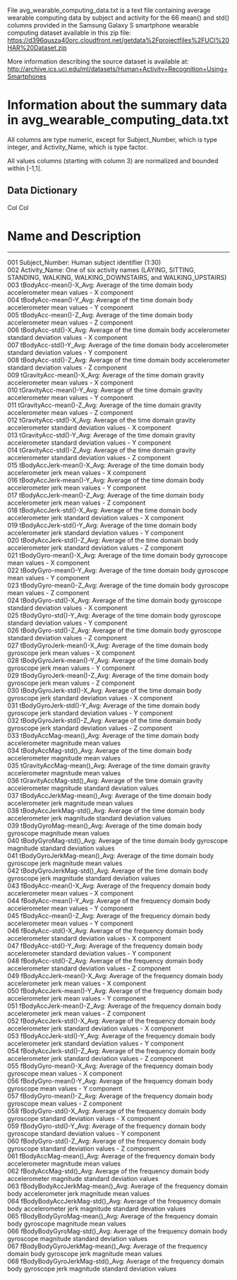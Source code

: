 File avg_wearable_computing_data.txt is a text file containing average wearable computing data by subject and activity for the 66 mean() 
and std() columns provided in the Samsung Galaxy S smartphone wearable computing dataset available in this zip file:
  https://d396qusza40orc.cloudfront.net/getdata%2Fprojectfiles%2FUCI%20HAR%20Dataset.zip

More information describing the source dataset is available at:
  http://archive.ics.uci.edu/ml/datasets/Human+Activity+Recognition+Using+Smartphones

Information about the summary data in avg_wearable_computing_data.txt
=====================================================================

All columns are type numeric, except for Subject_Number, which is type integer, and Activity_Name, which is type factor.

All values columns (starting with column 3) are normalized and bounded within [-1,1].

Data Dictionary
---------------

Col Col
 #  Name and Description
--- -------------------------------------------------------------------------------------------------------------------------------------------

001 Subject_Number: Human subject identifier (1:30)  
002 Activity_Name: One of six activity names (LAYING, SITTING, STANDING, WALKING, WALKING_DOWNSTAIRS, and WALKING_UPSTAIRS)  
003 tBodyAcc-mean()-X_Avg: Average of the time domain body accelerometer mean values - X component  
004 tBodyAcc-mean()-Y_Avg: Average of the time domain body accelerometer mean values - Y component  
005 tBodyAcc-mean()-Z_Avg: Average of the time domain body accelerometer mean values - Z component  
006 tBodyAcc-std()-X_Avg: Average of the time domain body accelerometer standard deviation values - X component  
007 tBodyAcc-std()-Y_Avg: Average of the time domain body accelerometer standard deviation values - Y component  
008 tBodyAcc-std()-Z_Avg: Average of the time domain body accelerometer standard deviation values - Z component  
009 tGravityAcc-mean()-X_Avg: Average of the time domain gravity accelerometer mean values - X component  
010 tGravityAcc-mean()-Y_Avg: Average of the time domain gravity accelerometer mean values - Y component  
011 tGravityAcc-mean()-Z_Avg: Average of the time domain gravity accelerometer mean values - Z component  
012 tGravityAcc-std()-X_Avg: Average of the time domain gravity accelerometer standard deviation values - X component  
013 tGravityAcc-std()-Y_Avg: Average of the time domain gravity accelerometer standard deviation values - Y component  
014 tGravityAcc-std()-Z_Avg: Average of the time domain gravity accelerometer standard deviation values - Z component  
015 tBodyAccJerk-mean()-X_Avg: Average of the time domain body accelerometer jerk mean values - X component  
016 tBodyAccJerk-mean()-Y_Avg: Average of the time domain body accelerometer jerk mean values - Y component  
017 tBodyAccJerk-mean()-Z_Avg: Average of the time domain body accelerometer jerk mean values - Z component  
018 tBodyAccJerk-std()-X_Avg: Average of the time domain body accelerometer jerk standard deviation values - X component  
019 tBodyAccJerk-std()-Y_Avg: Average of the time domain body accelerometer jerk standard deviation values - Y component  
020 tBodyAccJerk-std()-Z_Avg: Average of the time domain body accelerometer jerk standard deviation values - Z component  
021 tBodyGyro-mean()-X_Avg: Average of the time domain body gyroscope mean values - X component  
022 tBodyGyro-mean()-Y_Avg: Average of the time domain body gyroscope mean values - Y component  
023 tBodyGyro-mean()-Z_Avg: Average of the time domain body gyroscope mean values - Z component  
024 tBodyGyro-std()-X_Avg: Average of the time domain body gyroscope standard deviation values - X component  
025 tBodyGyro-std()-Y_Avg: Average of the time domain body gyroscope standard deviation values - Y component  
026 tBodyGyro-std()-Z_Avg: Average of the time domain body gyroscope standard deviation values - Z component  
027 tBodyGyroJerk-mean()-X_Avg: Average of the time domain body gyroscope jerk mean values - X component  
028 tBodyGyroJerk-mean()-Y_Avg: Average of the time domain body gyroscope jerk mean values - Y component  
029 tBodyGyroJerk-mean()-Z_Avg: Average of the time domain body gyroscope jerk mean values - Z component  
030 tBodyGyroJerk-std()-X_Avg: Average of the time domain body gyroscope jerk standard deviation values - X component  
031 tBodyGyroJerk-std()-Y_Avg: Average of the time domain body gyroscope jerk standard deviation values - Y component  
032 tBodyGyroJerk-std()-Z_Avg: Average of the time domain body gyroscope jerk standard deviation values - Z component  
033 tBodyAccMag-mean()_Avg: Average of the time domain body accelerometer magnitude mean values  
034 tBodyAccMag-std()_Avg: Average of the time domain body accelerometer magnitude mean values  
035 tGravityAccMag-mean()_Avg: Average of the time domain gravity accelerometer magnitude mean values  
036 tGravityAccMag-std()_Avg: Average of the time domain gravity accelerometer magnitude standard deviation values  
037 tBodyAccJerkMag-mean()_Avg: Average of the time domain body accelerometer jerk magnitude mean values  
038 tBodyAccJerkMag-std()_Avg: Average of the time domain body accelerometer jerk magnitude standard deviation values  
039 tBodyGyroMag-mean()_Avg: Average of the time domain body gyroscope magnitude mean values  
040 tBodyGyroMag-std()_Avg: Average of the time domain body gyroscope magnitude standard deviation values  
041 tBodyGyroJerkMag-mean()_Avg: Average of the time domain body gyroscope jerk magnitude mean values  
042 tBodyGyroJerkMag-std()_Avg: Average of the time domain body gyroscope jerk magnitude standard deviation values  
043 fBodyAcc-mean()-X_Avg: Average of the frequency domain body accelerometer mean values - X component  
044 fBodyAcc-mean()-Y_Avg: Average of the frequency domain body accelerometer mean values - Y component  
045 fBodyAcc-mean()-Z_Avg: Average of the frequency domain body accelerometer mean values - Y component  
046 fBodyAcc-std()-X_Avg: Average of the frequency domain body accelerometer standard deviation values - X component  
047 fBodyAcc-std()-Y_Avg: Average of the frequency domain body accelerometer standard deviation values - Y component  
048 fBodyAcc-std()-Z_Avg: Average of the frequency domain body accelerometer standard deviation values - Z component  
049 fBodyAccJerk-mean()-X_Avg: Average of the frequency domain body accelerometer jerk mean values - X component  
050 fBodyAccJerk-mean()-Y_Avg: Average of the frequency domain body accelerometer jerk mean values - Y component  
051 fBodyAccJerk-mean()-Z_Avg: Average of the frequency domain body accelerometer jerk mean values - Z component  
052 fBodyAccJerk-std()-X_Avg: Average of the frequency domain body accelerometer jerk standard deviation values - X component  
053 fBodyAccJerk-std()-Y_Avg: Average of the frequency domain body accelerometer jerk standard deviation values - Y component  
054 fBodyAccJerk-std()-Z_Avg: Average of the frequency domain body accelerometer jerk standard deviation values - Z component  
055 fBodyGyro-mean()-X_Avg: Average of the frequency domain body gyroscope mean values - X component  
056 fBodyGyro-mean()-Y_Avg: Average of the frequency domain body gyroscope mean values - Y component  
057 fBodyGyro-mean()-Z_Avg: Average of the frequency domain body gyroscope mean values - Z component  
058 fBodyGyro-std()-X_Avg: Average of the frequency domain body gyroscope standard deviation values - X component  
059 fBodyGyro-std()-Y_Avg: Average of the frequency domain body gyroscope standard deviation values - Y component  
060 fBodyGyro-std()-Z_Avg: Average of the frequency domain body gyroscope standard deviation values - Z component  
061 fBodyAccMag-mean()_Avg: Average of the frequency domain body accelerometer magnitude mean values  
062 fBodyAccMag-std()_Avg: Average of the frequency domain body accelerometer magnitude standard deviation values  
063 fBodyBodyAccJerkMag-mean()_Avg: Average of the frequency domain body accelerometer jerk magnitude mean values  
064 fBodyBodyAccJerkMag-std()_Avg: Average of the frequency domain body accelerometer jerk magnitude standard devation values  
065 fBodyBodyGyroMag-mean()_Avg: Average of the frequency domain body gyroscope magnitude mean values  
066 fBodyBodyGyroMag-std()_Avg: Average of the frequency domain body gyroscope magnitude standard deviation values  
067 fBodyBodyGyroJerkMag-mean()_Avg: Average of the frequency domain body gyroscope jerk magnitude mean values  
068 fBodyBodyGyroJerkMag-std()_Avg: Average of the frequency domain body gyroscope jerk magnitude standard deviation values  